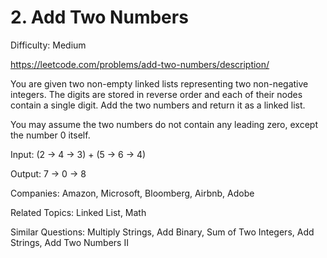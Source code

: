 # 2. Add Two Numbers

Difficulty: Medium

https://leetcode.com/problems/add-two-numbers/description/

You are given two non-empty linked lists representing two non-negative integers. The digits are stored in reverse order and each of their nodes contain a single digit. Add the two numbers and return it as a linked list.

You may assume the two numbers do not contain any leading zero, except the number 0 itself.

Input: (2 -> 4 -> 3) + (5 -> 6 -> 4)

Output: 7 -> 0 -> 8

Companies: Amazon, Microsoft, Bloomberg, Airbnb, Adobe

Related Topics: Linked List, Math

Similar Questions: Multiply Strings, Add Binary, Sum of Two Integers, Add Strings, Add Two Numbers II
